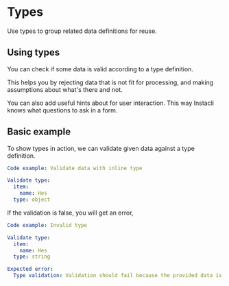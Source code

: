 # Types

Use types to group related data definitions for reuse.

## Using types

You can check if some data is valid according to a type definition.

This helps you by rejecting data that is not fit for processing, and making assumptions about what's there and not.

You can also add useful hints about for user interaction. This way Instacli knows what questions to ask in a form.

## Basic example

To show types in action, we can validate given data against a type definition.

```yaml specscript
Code example: Validate data with inline type

Validate type:
  item:
    name: Hes
  type: object
```

If the validation is false, you will get an error,

```yaml specscript
Code example: Invalid type

Validate type:
  item:
    name: Hes
  type: string

Expected error:
  Type validation: Validation should fail because the provided data is not a string
```

